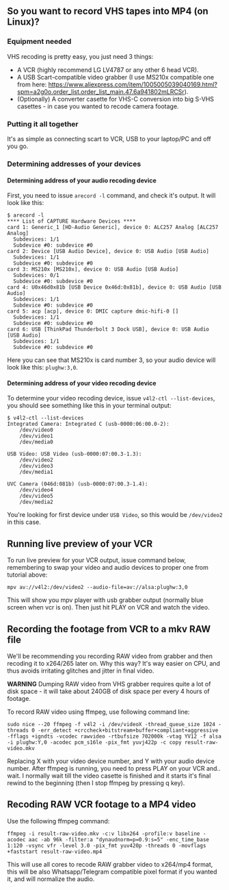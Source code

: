 ## So you want to record VHS tapes into MP4 (on Linux)?

### Equipment needed

VHS recoding is pretty easy, you just need 3 things:

- A VCR (highly recommend LG LV4787 or any other 6 head VCR).
- A USB Scart-compatible video grabber (I use MS210x compatible one from here: https://www.aliexpress.com/item/1005005039040169.html?spm=a2g0o.order_list.order_list_main.47.6a941802mLRCSr).
- (Optionally) A converter casette for VHS-C conversion into big S-VHS casettes - in case you wanted to recode camera footage.

### Putting it all together

It's as simple as connecting scart to VCR, USB to your laptop/PC and off you go.

### Determining addresses of your devices

#### Determining address of your audio recoding device

First, you need to issue ```arecord -l``` command, and check it's output. It will look like this:

```
$ arecord -l
**** List of CAPTURE Hardware Devices ****
card 1: Generic_1 [HD-Audio Generic], device 0: ALC257 Analog [ALC257 Analog]
  Subdevices: 1/1
  Subdevice #0: subdevice #0
card 2: Device [USB Audio Device], device 0: USB Audio [USB Audio]
  Subdevices: 1/1
  Subdevice #0: subdevice #0
card 3: MS210x [MS210x], device 0: USB Audio [USB Audio]
  Subdevices: 0/1
  Subdevice #0: subdevice #0
card 4: U0x46d0x81b [USB Device 0x46d:0x81b], device 0: USB Audio [USB Audio]
  Subdevices: 1/1
  Subdevice #0: subdevice #0
card 5: acp [acp], device 0: DMIC capture dmic-hifi-0 []
  Subdevices: 1/1
  Subdevice #0: subdevice #0
card 6: USB [ThinkPad Thunderbolt 3 Dock USB], device 0: USB Audio [USB Audio]
  Subdevices: 1/1
  Subdevice #0: subdevice #0
```

Here you can see that MS210x is card number 3, so your audio device will look like this: ```plughw:3,0```.

#### Determining address of your video recoding device

To determine your video recoding device, issue ```v4l2-ctl --list-devices```, you should see something like this in your terminal output:

```
$ v4l2-ctl --list-devices
Integrated Camera: Integrated C (usb-0000:06:00.0-2):
	/dev/video0
	/dev/video1
	/dev/media0

USB Video: USB Video (usb-0000:07:00.3-1.3):
	/dev/video2
	/dev/video3
	/dev/media1

UVC Camera (046d:081b) (usb-0000:07:00.3-1.4):
	/dev/video4
	/dev/video5
	/dev/media2
```

You're looking for first device under ```USB Video```, so this would be ```/dev/video2``` in this case.


## Running live preview of your VCR

To run live preview for your VCR output, issue command below, remembering to swap your video and audio devices to proper one from tutorial above:

```
mpv av://v4l2:/dev/video2 --audio-file=av://alsa:plughw:3,0
```

This will show you mpv player with usb grabber output (normally blue screen when vcr is on). Then just hit PLAY on VCR and watch the video.

## Recording the footage from VCR to a mkv RAW file

We'll be recommending you recording RAW video from grabber and then recoding it to x264/265 later on. Why this way? It's way easier on CPU, and thus avoids irritating glitches and jitter in final video.

**WARNING** Dumping RAW video from VHS grabber requires quite a lot of disk space - it will take about 240GB of disk space per every 4 hours of footage. 

To record RAW video using ffmpeg, use following command line:

```
sudo nice --20 ffmpeg -f v4l2 -i /dev/videoX -thread_queue_size 1024 -threads 0 -err_detect +crccheck+bitstream+buffer+compliant+aggressive -fflags +igndts -vcodec rawvideo -rtbufsize 702000k -vtag YV12 -f alsa -i plughw:Y,0 -acodec pcm_s16le -pix_fmt yuvj422p -c copy result-raw-video.mkv
```

Replacing X with your video device number, and Y with your audio device number. After ffmpeg is running, you need to press PLAY on your VCR and.. wait. I normally wait till the video casette is finished and it starts it's final rewind to the beginning (then I stop ffmpeg by pressing q key).

## Recoding RAW VCR footage to a MP4 video

Use the following ffmpeg command:

```
ffmpeg -i result-raw-video.mkv -c:v libx264 -profile:v baseline -acodec aac -ab 96k -filter:a "dynaudnorm=p=0.9:s=5" -enc_time_base 1:120 -vsync vfr -level 3.0 -pix_fmt yuv420p -threads 0 -movflags +faststart result-raw-video.mp4
```

This will use all cores to recode RAW grabber video to x264/mp4 format, this will be also Whatsapp/Telegram compatible pixel format if you wanted it, and will normalize the audio.